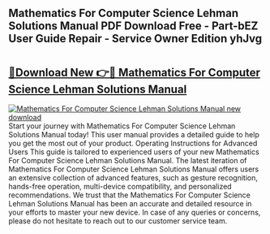 ## Mathematics For Computer Science Lehman Solutions Manual PDF Download Free - Part-bEZ User Guide Repair - Service Owner Edition yhJvg

# <h2><a href="http://bc78377.oget.top/?id=Mathematics+For+Computer+Science+Lehman+Solutions+Manual">🔗Download New 👉🔴 Mathematics For Computer Science Lehman Solutions Manual</a></h2>

[![Mathematics For Computer Science Lehman Solutions Manual new download](https://i.imgur.com/5g1atiW.png)](http://bc78377.oget.top/?id=Mathematics+For+Computer+Science+Lehman+Solutions+Manual)
Start your journey with Mathematics For Computer Science Lehman Solutions Manual today! This user manual provides a detailed guide to help you get the most out of your product. Operating Instructions for Advanced Users This guide is tailored to experienced users of your new Mathematics For Computer Science Lehman Solutions Manual. The latest iteration of Mathematics For Computer Science Lehman Solutions Manual offers users an extensive collection of advanced features, such as gesture recognition, hands-free operation, multi-device compatibility, and personalized recommendations. We trust that the Mathematics For Computer Science Lehman Solutions Manual has been an accurate and detailed resource in your efforts to master your new device. In case of any queries or concerns, please do not hesitate to reach out to our customer service team.
